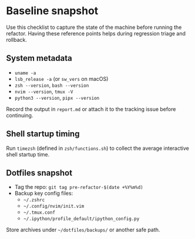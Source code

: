 # Baseline snapshot

Use this checklist to capture the state of the machine before running the refactor. Having these reference points helps during regression triage and rollback.

## System metadata

- `uname -a`
- `lsb_release -a` (or `sw_vers` on macOS)
- `zsh --version`, `bash --version`
- `nvim --version`, `tmux -V`
- `python3 --version`, `pipx --version`

Record the output in `report.md` or attach it to the tracking issue before continuing.

## Shell startup timing

Run `timezsh` (defined in `zsh/functions.sh`) to collect the average interactive shell startup time.

## Dotfiles snapshot

- Tag the repo: `git tag pre-refactor-$(date +%Y%m%d)`
- Backup key config files:
  - `~/.zshrc`
  - `~/.config/nvim/init.vim`
  - `~/.tmux.conf`
  - `~/.ipython/profile_default/ipython_config.py`

Store archives under `~/dotfiles/backups/` or another safe path.
